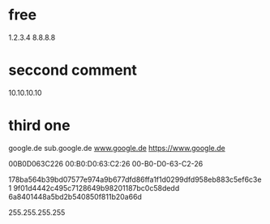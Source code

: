 # free
1.2.3.4
8.8.8.8
# seccond comment
10.10.10.10
# third one
google.de
sub.google.de
www.google.de
https://www.google.de

00B0D063C226
00:B0:D0:63:C2:26
00-B0-D0-63-C2-26

178ba564b39bd07577e974a9b677dfd86ffa1f1d0299dfd958eb883c5ef6c3e1
9f01d4442c495c7128649b98201187bc0c58dedd
6a8401448a5bd2b540850f811b20a66d

255.255.255.255
